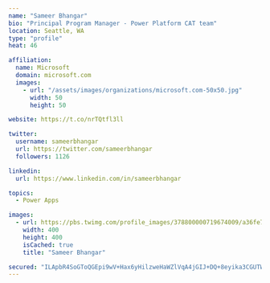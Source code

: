 ```yaml
---
name: "Sameer Bhangar"
bio: "Principal Program Manager - Power Platform CAT team"
location: Seattle, WA
type: "profile"
heat: 46

affiliation:
  name: Microsoft
  domain: microsoft.com
  images:
    - url: "/assets/images/organizations/microsoft.com-50x50.jpg"
      width: 50
      height: 50

website: https://t.co/nrTQtfl3ll

twitter:
  username: sameerbhangar
  url: https://twitter.com/sameerbhangar
  followers: 1126

linkedin:
  url: https://www.linkedin.com/in/sameerbhangar

topics:
  - Power Apps

images:
  - url: https://pbs.twimg.com/profile_images/378800000719674009/a36fe7ddfab1778b76e5793772e43798_400x400.jpeg
    width: 400
    height: 400
    isCached: true
    title: "Sameer Bhangar"

secured: "ILApbR4SoGToQGEpi9wV+Hax6yHilzweHaWZlVqA4jGIJ+DQ+8eyika3CGUTWFwuqgaVTajaBIbThJlwcuCZJOz1B/vVFicoXpgWPQeNDuu4yP+K7j2KduLLaRcnbqnYPIS8xo4TshjYwdlkhSx2poFiU+JuURVhGPesnWXjDUG8dQ2bW3TdmohaJYRpHLisudgSElU7G/U4UEx7MayoXImU1FLoSocbybMZknB92Huy2sdPUT/vt3rEyLuj6KhHNPNp7AXVR++thj0lwSfJeRKSnAn7Fc1y8IxxqFTpqrJzvhvpexYjkz0GEiyPWCgtr4NL5T42Cm0UW0niJ1OCWcaipszV4EWOh6cHjeFBuARR2Wez4qpoKQM1jC9NWDEDolLHY6Z/flYPQc88+onx1uY7aRdbGzGGuLyeAfAlHAA=;Kfb+n5ySyChpmCs/sJij3Q=="
---
```


